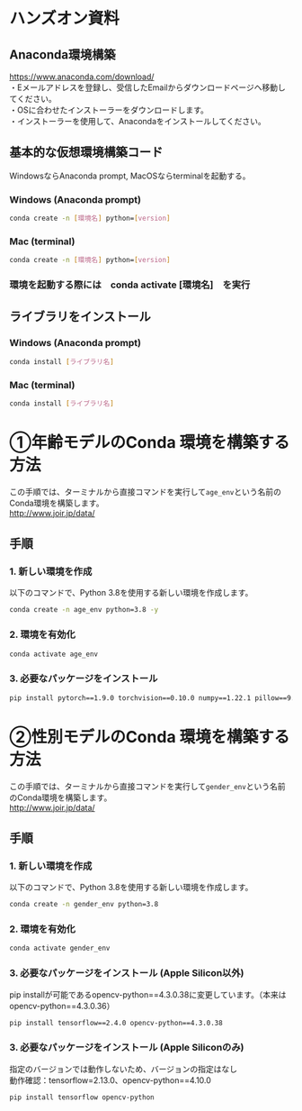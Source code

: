 # ハンズオン資料
## Anaconda環境構築
https://www.anaconda.com/download/ <br>
・Eメールアドレスを登録し、受信したEmailからダウンロードページヘ移動してください。<br>
・OSに合わせたインストーラーをダウンロードします。<br>
・インストーラーを使用して、Anacondaをインストールしてください。<br>

## 基本的な仮想環境構築コード
WindowsならAnaconda prompt, MacOSならterminalを起動する。<br>
### Windows (Anaconda prompt)<br>
```bash
conda create -n [環境名] python=[version]
```
### Mac (terminal)<br>
```bash
conda create -n [環境名] python=[version]
```
### 環境を起動する際には　conda activate [環境名]　を実行<br>

## ライブラリをインストール
### Windows (Anaconda prompt)<br>
```bash
conda install [ライブラリ名]
```
### Mac (terminal)<br>
```bash
conda install [ライブラリ名]
```

# ①年齢モデルのConda 環境を構築する方法　<br>
この手順では、ターミナルから直接コマンドを実行して`age_env`という名前のConda環境を構築します。<br>
http://www.joir.jp/data/<br>
## 手順
### 1. 新しい環境を作成
以下のコマンドで、Python 3.8を使用する新しい環境を作成します。<br>
```bash
conda create -n age_env python=3.8 -y
```
### 2. 環境を有効化
```bash
conda activate age_env
```
### 3. 必要なパッケージをインストール
```bash
pip install pytorch==1.9.0 torchvision==0.10.0 numpy==1.22.1 pillow==9.0.0 tqdm==4.62.3 ipywidgets==8.0.2 timm==0.5.4
```

# ②性別モデルのConda 環境を構築する方法<br>
この手順では、ターミナルから直接コマンドを実行して`gender_env`という名前のConda環境を構築します。<br>
http://www.joir.jp/data/<br>
## 手順
### 1. 新しい環境を作成
以下のコマンドで、Python 3.8を使用する新しい環境を作成します。<br>
```bash
conda create -n gender_env python=3.8
```
### 2. 環境を有効化
```bash
conda activate gender_env
```
### 3. 必要なパッケージをインストール (Apple Silicon以外)
pip installが可能であるopencv-python==4.3.0.38に変更しています。（本来はopencv-python==4.3.0.36）<br>
```bash
pip install tensorflow==2.4.0 opencv-python==4.3.0.38
```
### 3. 必要なパッケージをインストール (Apple Siliconのみ)
指定のバージョンでは動作しないため、バージョンの指定はなし<br>
動作確認：tensorflow=2.13.0、opencv-python==4.10.0<br>
```bash
pip install tensorflow opencv-python
```


